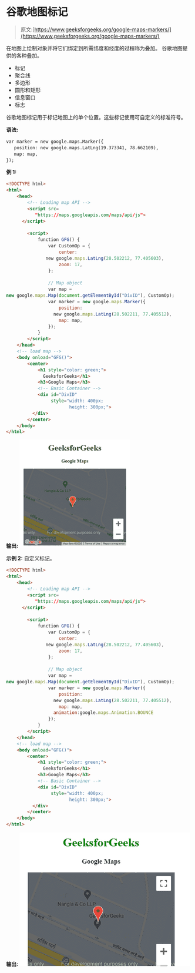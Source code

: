 # 谷歌地图标记

> 原文:[https://www.geeksforgeeks.org/google-maps-markers/](https://www.geeksforgeeks.org/google-maps-markers/)

在地图上绘制对象并将它们绑定到所需纬度和经度的过程称为叠加。
谷歌地图提供的各种叠加。

*   标记
*   聚合线
*   多边形
*   圆形和矩形
*   信息窗口
*   标志

谷歌地图标记用于标记地图上的单个位置。这些标记使用可自定义的标准符号。

**语法:**

```html
var marker = new google.maps.Marker({
   position: new google.maps.LatLng(19.373341, 78.662109),
   map: map,
});  

```

**例 1:**

```html
<!DOCTYPE html>
<html>
    <head>
        <!-- Loading map API -->
        <script src=
           "https://maps.googleapis.com/maps/api/js">
      </script>

        <script>
            function GFG() {
                var CustomOp = {
                    center: 
               new google.maps.LatLng(28.502212, 77.405603),
                    zoom: 17,
                };

                // Map object
                var map = 
new google.maps.Map(document.getElementById("DivID"), CustomOp);
                var marker = new google.maps.Marker({
                    position: 
                  new google.maps.LatLng(28.502211, 77.405512),
                    map: map,
                });
            }
        </script>
    </head>
    <!-- load map -->
    <body onload="GFG()">
        <center>
            <h1 style="color: green;">
              GeeksforGeeks</h1>
            <h3>Google Maps</h3>
            <!-- Basic Container -->
            <div id="DivID" 
                 style="width: 400px;
                        height: 300px;">
          </div>
        </center>
    </body>
</html>
```

**输出:**
![](img/937bda79ab0ddc1c903e16a4be03a22f.png)

**示例 2:** 自定义标记。

```html
<!DOCTYPE html>
<html>
    <head>
        <!-- Loading map API -->
        <script src=
           "https://maps.googleapis.com/maps/api/js">
      </script>

        <script>
            function GFG() {
                var CustomOp = {
                    center: 
               new google.maps.LatLng(28.502212, 77.405603),
                    zoom: 17,
                };

                // Map object
                var map = 
new google.maps.Map(document.getElementById("DivID"), CustomOp);
                var marker = new google.maps.Marker({
                    position: 
                  new google.maps.LatLng(28.502211, 77.405512),
                    map: map,
                  animation:google.maps.Animation.BOUNCE 
                });
            }
        </script>
    </head>
    <!-- load map -->
    <body onload="GFG()">
        <center>
            <h1 style="color: green;">
              GeeksforGeeks</h1>
            <h3>Google Maps</h3>
            <!-- Basic Container -->
            <div id="DivID" 
                 style="width: 400px;
                        height: 300px;">
          </div>
        </center>
    </body>
</html>
```

**输出:**
![](img/09fc13abfaaaf6c43e6687ef7aeaddb5.png)